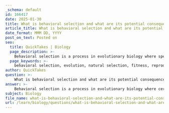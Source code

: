 ```yaml
---
_schema: default
id: 166417
date: 2025-01-30
title: What is behavioral selection and what are its potential consequences?
article_title: What is behavioral selection and what are its potential consequences?
date_format: MMM DD, YYYY
post_on_text: Posted on
seo:
  title: QuickTakes | Biology
  page_description: >-
    Behavioral selection is a process in evolutionary biology where specific behaviors are favored by natural selection, impacting organism fitness and leading to adaptations, genetic variation, and even speciation.
  page_keywords: >-
    behavioral selection, evolution, natural selection, fitness, reproductive success, adaptation, genetic variation, directional selection, stabilizing selection, disruptive selection, social structures, cultural transmission, speciation
author: QuickTakes
question: >-
    What is behavioral selection and what are its potential consequences?
answer: >-
    Behavioral selection is a process in evolutionary biology where certain behaviors are favored by natural selection, thereby influencing an organism's fitness and reproductive success. This selection can lead to the prevalence of specific behavioral traits within a population over time. For instance, individuals that exhibit more effective foraging strategies may have a higher likelihood of survival and reproduction, thus passing on their behavioral traits to future generations.\n\n### Potential Consequences of Behavioral Selection\n\n1. **Adaptation to Environmental Changes**: Behavioral selection can lead to adaptations that enhance an organism's ability to cope with changing environmental conditions. For example, if a particular foraging behavior becomes more efficient due to changes in food availability, individuals exhibiting that behavior may thrive, leading to a shift in the population's behavioral norms.\n\n2. **Genetic Variation and Evolution**: Behavioral selection relies on genetic variation within a population. Mechanisms such as mutation, genetic recombination, and migration contribute to this variation, providing the raw material for natural selection to act upon. Over time, this can result in significant evolutionary changes, as behaviors that confer advantages become more common.\n\n3. **Types of Selection**: Behavioral selection can manifest in various forms:\n   - **Directional Selection**: Favors one extreme behavior, leading to a shift in the population's behavioral traits in a specific direction.\n   - **Stabilizing Selection**: Favors average behaviors, reducing variation and promoting consistency in behavioral traits.\n   - **Disruptive Selection**: Favors extreme behaviors at both ends of the spectrum, potentially leading to the emergence of distinct behavioral phenotypes within the population.\n\n4. **Impact on Social Structures**: In social species, behavioral selection can influence group dynamics and social structures. For example, behaviors that promote cooperation or group hunting may enhance the fitness of individuals within a group, leading to stronger social bonds and more effective collective foraging strategies.\n\n5. **Cultural Transmission**: Behavioral selection can also interact with cultural transmission, where learned behaviors are passed down through generations. This can lead to the establishment of behavioral traditions within populations, further influencing evolutionary trajectories.\n\n6. **Potential for Speciation**: Over long periods, significant behavioral changes driven by selection can contribute to reproductive isolation and speciation. If populations develop distinct behavioral traits that affect mating preferences or foraging strategies, they may diverge to the point where interbreeding becomes less likely.\n\nIn summary, behavioral selection plays a crucial role in shaping the evolutionary landscape of populations by favoring certain behaviors that enhance fitness. Its consequences can range from adaptations to environmental changes to the potential for speciation, highlighting the intricate relationship between behavior and evolution.
subject: Biology
file_name: what-is-behavioral-selection-and-what-are-its-potential-consequences.md
url: /learn/biology/questions/what-is-behavioral-selection-and-what-are-its-potential-consequences
---
```


&nbsp;